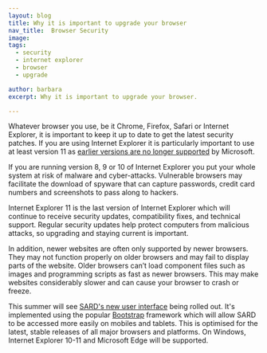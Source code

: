 ```yaml
---
layout: blog
title: Why it is important to upgrade your browser
nav_title:  Browser Security
image:
tags:
  - security
  - internet explorer
  - browser
  - upgrade

author: barbara
excerpt: Why it is important to upgrade your browser.

---
```

Whatever browser you use, be it Chrome, Firefox, Safari or Internet Explorer, it is important to keep it up to date to get the latest security patches. If you are using Internet Explorer it is particularly important to use at least version 11 as <a href="https://www.microsoft.com/en-us/WindowsForBusiness/End-of-IE-support"  target="_blank"> earlier versions are no longer supported</a> by Microsoft.

If you are running version 8, 9 or 10 of Internet Explorer you put your whole system at risk of malware and cyber-attacks. Vulnerable browsers may facilitate the download of spyware that can capture passwords, credit card numbers and screenshots to pass along to hackers.

Internet Explorer 11 is the last version of Internet Explorer which will continue to receive security updates, compatibility fixes, and technical support. Regular security updates help protect computers from malicious attacks, so upgrading and staying current is important.

In addition, newer websites are often only supported by newer browsers. They may not function properly on older browsers and may fail to display parts of the website. Older browsers can’t load component files such as images and programming scripts as fast as newer browsers. This may make websites considerably slower and can cause your browser to crash or freeze.

This summer will see <a href="https://www.sardjv.co.uk/blog/lucie/2018/01/30/ui-update-sneak-peek.html"  target="_blank">SARD's new user interface</a> being rolled out. It's implemented using the popular <a href="https://getbootstrap.com/docs/4.0/getting-started/browsers-devices/"  target="_blank">Bootstrap</a> framework which will allow SARD to be accessed more easily on mobiles and tablets. This is optimised for the latest, stable releases of all major browsers and platforms. On Windows, Internet Explorer 10-11 and Microsoft Edge will be supported.







